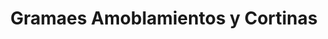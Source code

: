 ---
title: "Gramaes Amoblamientos y Cortinas"
url: /san-jorge/gramaes-amoblamientos-y-cortinas/
shop: muebles
---